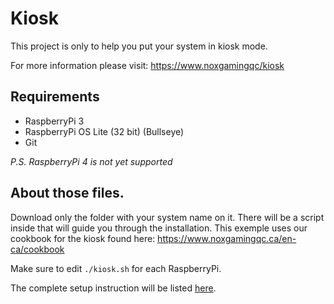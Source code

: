 # Kiosk

This project is only to help you put your system in kiosk mode.

For more information please visit: https://www.noxgamingqc/kiosk

## Requirements

- RaspberryPi 3
- RaspberryPi OS Lite (32 bit) (Bullseye)
- Git

_P.S. RaspberryPi 4 is not yet supported_

## About those files.

Download only the folder with your system name on it. There will be a script inside that will guide you through the installation.
This exemple uses our cookbook for the kiosk found here:
https://www.noxgamingqc.ca/en-ca/cookbook

Make sure to edit `./kiosk.sh` for each RaspberryPi.

The complete setup instruction will be listed [here](setup.md).
